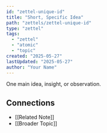 ```yaml
---
id: "zettel-unique-id"
title: "Short, Specific Idea"
path: "zettels/zettel-unique-id"
type: "zettel"
tags:
  - "zettel"
  - "atomic"
  - "topic"
created: "2025-05-27"
lastUpdated: "2025-05-27"
author: "Your Name"
---
```



One main idea, insight, or observation.

## Connections
- [[Related Note]]
- [[Broader Topic]]
